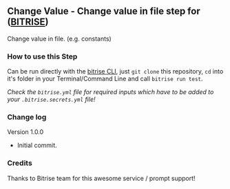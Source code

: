 ## Change Value - Change value in file step for ([BITRISE](https://www.bitrise.io))

Change value in file. (e.g. constants)

### How to use this Step

Can be run directly with the [bitrise CLI](https://github.com/bitrise-io/bitrise),
just `git clone` this repository, `cd` into it's folder in your Terminal/Command Line
and call `bitrise run test`.

*Check the `bitrise.yml` file for required inputs which have to be
added to your `.bitrise.secrets.yml` file!*


### Change log

Version 1.0.0
* Initial commit.

### Credits

Thanks to Bitrise team for this awesome service / prompt support!
